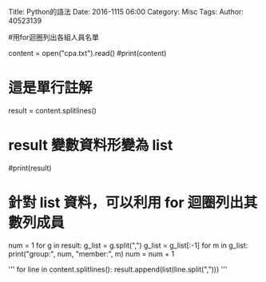 Title: Python的語法
Date: 2016-1115 06:00
Category: Misc
Tags: 
Author: 40523139


<!-- PELICAN_END_SUMMARY -->

#用for迴圈列出各組人員名單

content = open("cpa.txt").read()
#print(content)
# 這是單行註解
result = content.splitlines()
# result 變數資料形變為 list
#print(result)
# 針對 list 資料，可以利用 for 迴圈列出其數列成員
num = 1
for g in result:
    g_list = g.split(",")
    g_list = g_list[:-1]
    for m in g_list:
          print("group:", num, "member:", m)
    num = num + 1
    
'''
for line in content.splitlines():
result.append(list(line.split(",")))
'''